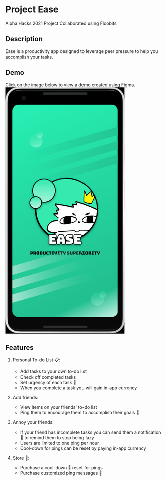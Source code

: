 ﻿# Project Ease
Alpha Hacks 2021 Project
Collaborated using Floobits

## Description
Ease is a productivity app designed to leverage peer pressure to help you accomplish your tasks.  

## Demo
Click on the image below to view a demo created using Figma.
[![name](https://github.com/Linja82/Project-Ease/blob/master/Screenshots/Ease_Splash.gif)](https://www.figma.com/proto/VcF6febHsmppIk6UrqPyr1/Ease?node-id=11%3A132&scaling=scale-down&page-id=0%3A1)

## Features
1. Personal To-do List 📋:
	- Add tasks to your own to-do list 
	- Check off completed tasks
	- Set urgency of each task 📢  
	- When you complete a task you will gain in-app currency
  
2. Add friends:
	- View items on your friends' to-do list
	- Ping them to encourage them to accomplish their goals 🥅  

3. Annoy your friends:
	- If your friend has incomplete tasks you can send them a notification 🔔 to remind them to stop being lazy
	- Users are limited to one ping per hour
	- Cool-down for pings can be reset by paying in-app currency

4. Store 🧧:
	- Purchase a cool-down 🧊 reset for pings
	- Purchase customized ping messages 📧